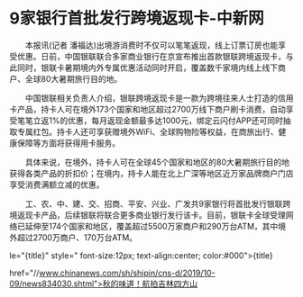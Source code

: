# 9家银行首批发行跨境返现卡-中新网

　　本报讯(记者 潘福达)出境游消费时不仅可以笔笔返现，线上订票订房也能享受优惠。日前，中国银联联合多家商业银行在京宣布推出首款银联跨境返现卡，与此同时，银联卡暑期境内外专属优惠活动同时开启，覆盖数千家境内线上线下商户、全球80大暑期旅行目的地。

　　中国银联相关负责人介绍，银联跨境返现卡是一款为跨境往来人士打造的信用卡产品，持卡人可在境外173个国家和地区超过2700万线下商户刷卡消费，自动享受笔笔立返1%的优惠，每月返现金额最多达1000元，绑定云闪付APP还可同时抽取专属红包。持卡人还可享获赠境外WiFi、全球购物险等权益，在商旅出行、健康保障等方面将获得用卡服务。

　　具体来说，在境外，持卡人可在全球45个国家和地区的80大暑期旅行目的地获得各类产品的折扣价；在境内，持卡人能在北上广深等地区近万家品牌商户门店享受消费满额立减的优惠。 

　　工、农、中、建、交、招商、平安、兴业、广发共9家银行将首批发行银联跨境返现卡产品，后续银联将联合更多商业银行发行该卡。目前，银联卡全球受理网络已延伸至174个国家和地区，覆盖超过5500万家商户和290万台ATM，其中境外超过2700万商户、170万台ATM。

le="{title}" style=" font-size:12px; text-align:center; color:#000">{title}

href="//www.chinanews.com/sh/shipin/cns-d/2019/10-09/news834030.shtml">秋的味道！航拍吉林四方山
